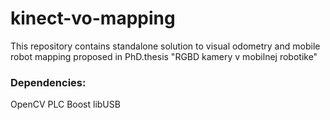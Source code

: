 # kinect-vo-mapping

This repository contains standalone solution to visual odometry and mobile robot mapping proposed in PhD.thesis "RGBD kamery v mobilnej robotike"

### Dependencies:
OpenCV
PLC
Boost
libUSB


